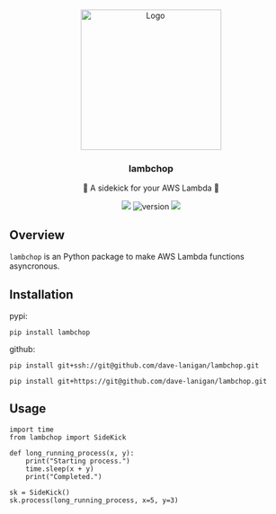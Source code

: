 <a name="readme-top"></a>

<!-- PROJECT LOGO -->
<br />
<div align="center">
    <img src="https://github.com/dave-lanigan/lambchop/assets/29602997/9c0826c8-b6b0-4ad7-84f4-85ff4b1e7c74" alt="Logo" width="250" height="250">

  <h3 align="center">lambchop</h3>

  <p align="center">
    🐑 A sidekick for your AWS Lambda 🐑
  <br/>

   ![](https://img.shields.io/badge/language-python-blue)
   ![version](https://img.shields.io/badge/version-1.2.3-green)
   ![](https://img.shields.io/badge/license-mit-red)
   

  </p>
</div>

## Overview

`lambchop` is an Python package to make AWS Lambda functions asyncronous.


## Installation
pypi:

```
pip install lambchop
```

github:

```
pip install git+ssh://git@github.com/dave-lanigan/lambchop.git
```
```
pip install git+https://git@github.com/dave-lanigan/lambchop.git
```

## Usage

```
import time
from lambchop import SideKick

def long_running_process(x, y):
    print("Starting process.")
    time.sleep(x + y)
    print("Completed.")

sk = SideKick()
sk.process(long_running_process, x=5, y=3)
```
